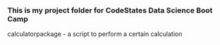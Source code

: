 ### This is my project folder for CodeStates Data Science Boot Camp
 
calculatorpackage - a script to perform a certain calculation 
